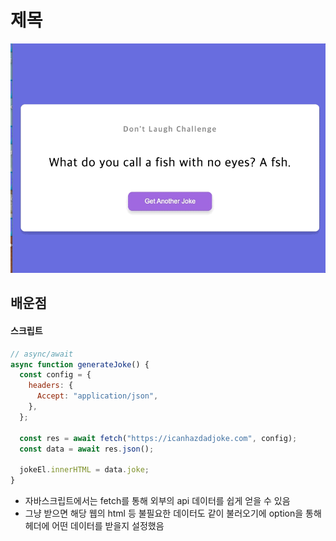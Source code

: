 # 제목

![image](./image/image.gif)

## 배운점

#### 스크립트

```javascript
// async/await
async function generateJoke() {
  const config = {
    headers: {
      Accept: "application/json",
    },
  };

  const res = await fetch("https://icanhazdadjoke.com", config);
  const data = await res.json();

  jokeEl.innerHTML = data.joke;
}
```

- 자바스크립트에서는 fetch를 통해 외부의 api 데이터를 쉽게 얻을 수 있음
- 그냥 받으면 해당 웹의 html 등 불필요한 데이터도 같이 불러오기에 option을 통해 헤더에 어떤 데이터를 받을지 설정했음
